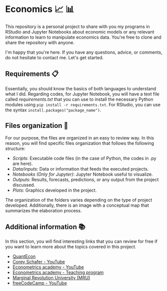 # Economics :chart_with_upwards_trend: :bar_chart:
This repository is a personal project to share with you my programs in RStudio and Jupyter Notebooks about economic models or any relevant information to learn to manipulate economics data. You're free to clone and share the repository with anyone.

I'm happy that you're here. If you have any questions, advice, or comments, do not hesitate to contact me. Let's get started.

## Requirements :clipboard:
Essentially, you should know the basics of both languages to understand what I did. Regarding codes, for Jupyter Notebook, you will have a text file called *requirements.txt* that you can use to install the necessary Python modules using `pip install -r requirements.txt`. For RStudio, you can use the syntax `install.packages("package_name")`.

## Files organization :file_folder:
For our purpose, the files are organized in an easy to review way. In this reason, you will find specific files organization that follows the following structure:
* _Scripts_: Executable code files (in the case of Python, the codes in .py are here).
* _Data/inputs_: Data or information that feeds the executed projects.
* _Notebooks (Only for Jupyter)_: Jupyter Notebook useful to visualize. 
* _Outputs_: Results, forecasts, predictions, or any output from the project discussed.
* _Plots_: Graphics developed in the project.

The organization of the folders varies depending on the type of project developed. Additionally, there is an image with a conceptual map that summarizes the elaboration process. 

## Additional information :books:
In this section, you will find interesting links that you can review for free if you want to learn more about the topics covered in this project.
* [QuantEcon](https://quantecon.org/)
* [Corey Schafer - YouTube](https://www.youtube.com/channel/UCCezIgC97PvUuR4_gbFUs5g)
* [Econometrics academy - YouTube](https://www.youtube.com/channel/UCAN7taaPrBLX2LiWbFmJZfw)
* [Econometrics academy - Teaching program](https://sites.google.com/site/econometricsacademy/)
* [Marginal Revolution University (MRU)](https://mru.org/)
* [freeCodeCamp - YouTube](https://www.youtube.com/channel/UC8butISFwT-Wl7EV0hUK0BQ)
